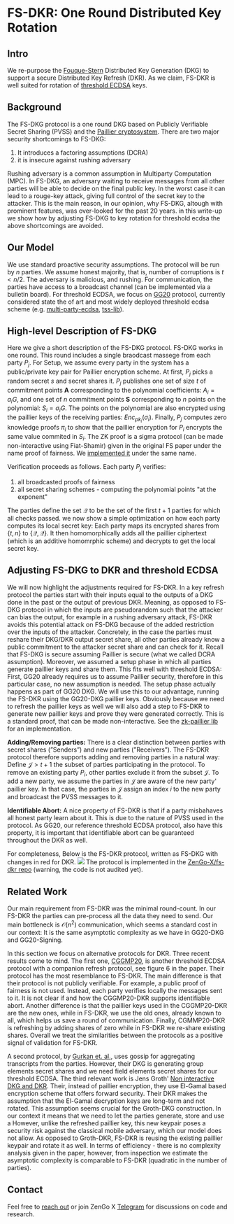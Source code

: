 # FS-DKR: One Round Distributed Key Rotation


## Intro
We re-purpose the [Fouque-Stern](https://hal.inria.fr/inria-00565274/document) Distributed Key Generation (DKG) to support a secure Distributed Key Refresh (DKR). As we claim, FS-DKR is well suited for rotation of [threshold ECDSA](https://eprint.iacr.org/2020/540.pdf) keys.



## Background
The FS-DKG protocol is a one round DKG based on Publicly Verifiable Secret Sharing (PVSS) and the [Paillier cryptosystem](https://en.wikipedia.org/wiki/Paillier_cryptosystem). There are two major security shortcomings to FS-DKG:
1. It introduces a factoring assumptions (DCRA)
2. it is insecure against rushing adversary

Rushing adversary is a common assumption in Multiparty Computation (MPC). In FS-DKG, an adversary waiting to receive messages from all other parties will be able to decide on the final public key. In the worst case it can lead to a rouge-key attack, giving full control of the secret key to the attacker. This is the main reason, in our opinion, why  FS-DKG, altough with prominent features, was over-looked for the past 20 years.
in this write-up we show how by adjusting FS-DKG to key rotation for threshold ecdsa the above shortcomings are avoided.

## Our Model
We use standard proactive security assumptions. The protocol will be run by $n$ parties. We assume honest majority, that is, number of corruptions is $t<n/2$. The adversary is malicious, and rushing. 
For communication, the parties have access to a broadcast channel (can be implemented via a bulletin board).
For threshold ECDSA, we focus on [GG20](https://eprint.iacr.org/2020/540.pdf) protocol, currently considered state the of art and most widely deployed threshold ecdsa scheme (e.g. [multi-party-ecdsa](https://github.com/ZenGo-X/multi-party-ecdsa), [tss-lib](https://github.com/binance-chain/tss-lib)). 

## High-level Description of FS-DKG
Here we give a short description of the FS-DKG protocol.
FS-DKG works in one round. This round includes a single braodcast massege from each party $P_j$. For Setup, we assume every party in the system has a public/private key pair for Paillier encryption scheme. 
At first, $P_j$ picks a random secret $s$ and secret shares it. $P_j$ publishes one set of size $t$ of commitment points $\textbf{A}$ corresponding to the polynomial coefficients: $A_i = a_iG$, and one set of $n$ commitment points $\textbf{S}$ corresponding to $n$ points on the polynomial: $S_i = \sigma_i G$. The points on the polynomial are also encrypted using the paillier keys of the receiving parties: $Enc_{pk_i}(\sigma_i)$. Finally, $P_j$ computes zero knowledge proofs $\pi_i$ to show that the paillier encryption for $P_i$ encrypts the same value commited in $S_i$. The ZK proof is a sigma protocol (can be made non-interactive using Fiat-Shamir) given in the original FS paper under the name proof of fairness. We [implemented it](https://github.com/ZenGo-X/fs-dkr/blob/main/src/proof_of_fairness.rs) under the same name.

Verification proceeds as follows. Each party $P_j$ verifies:
1. all broadcasted proofs of fairness 
2. all secret sharing schemes - computing the polynomial points "at the exponent"

The parties define the set $\mathcal{Q}$ to be the set of the first $t+1$ parties for which all checks passed. we now show a simple optimization on how each party computes its local secret key: Each party maps its encrypted shares from $\{t,n\}$ to $\{\mathcal{Q},\mathcal{Q}\}$. It then homomorphically adds all the paillier ciphertext (which is an additive homomrphic scheme) and decrypts to get the local secret key. 


## Adjusting FS-DKG to DKR and threshold ECDSA
We will now highlight the adjustments required for FS-DKR.
In a key refresh protocol the parties start with their inputs equal to the outputs of a DKG done in the past or the output of previous DKR. Meaning, as opposed to FS-DKG protocol in which the inputs are pseudorandom such that the attacker can bias the output, for example in a rushing adversary attack, FS-DKR avoids this potential attack on FS-DKG because of the added restriction over the inputs of the attacker. Concretely, in the case the parties must reshare their DKG/DKR output secret share, all other parties already know a public commitment to the attacker secret share and can check for it.
Recall that FS-DKG is secure assuming Paillier is secure (what we called DCRA assumption). Moreover, we assumed a setup phase in which all parties generate paillier keys and share them. This fits well with threshold ECDSA: First, GG20 already requires us to assume Paillier security, therefore in this particular case, no new assumption is needed. The setup phase actually happens as part of GG20 DKG. We will use this to our advantage, running the FS-DKR using the GG20-DKG paillier keys.  Obviously because we need to refresh the paillier keys as well we will also add a step to FS-DKR to generate new paillier keys and prove they were generated correctly. This is a standard proof, that can be made non-interactive. See the [zk-paillier lib](https://github.com/ZenGo-X/zk-paillier/blob/master/src/zkproofs/correct_key_ni.rs) for an implementation. 

**Adding/Removing parties:** There is a clear distinction between parties with secret shares (”Senders”) and new parties (”Receivers”). The FS-DKR protocol therefore supports adding and removing parties in a natural way: Define $\mathcal{J}>t+1$ the subset of parties participating in the protocol. To remove an existing party $P_i$, other parties exclude it from the subset $\mathcal{J}$. To add a new party, we assume the parties in $\mathcal{J}$ are aware of the new party' paillier key. In that case, the parties in $\mathcal{J}$ assign an index $i$ to the new party and broadcast the PVSS messages to it.

**Identifiable Abort:** A nice property of FS-DKR is that if a party misbahaves all honest party learn about it. This is due to the nature of PVSS used in the protocol. As GG20, our reference threshold ECDSA protocol, also have this property, it is important that identifiable abort can be guaranteed throughout the DKR as well. 

For completeness, Below is the FS-DKR protocol, written as FS-DKG with changes in red for DKR. ![](https://i.imgur.com/V50DfBz.png)
The protocol is implemented in the [ZenGo-X/fs-dkr repo](https://github.com/ZenGo-X/fs-dkr) (warning, the code is not audited yet).


## Related Work
Our main requirement from FS-DKR was the minimal round-count. In our FS-DKR the parties can pre-process all the data they need to send. Our main bottleneck is $\mathcal{O}(n^2)$ communication, which seems a standard cost in our context: It is the same asymptotic complexity as we have in GG20-DKG and GG20-Signing.

In this section we focus on alternative protocols for DKR. Three recent results come to mind. The first one, [CGGMP20](https://eprint.iacr.org/2021/060.pdf), is another threshold ECDSA protocol with a companion refresh protocol, see figure 6 in the paper. Their protocol has the most resemblance to FS-DKR. The main difference is that their protocol is not publicly verifiable. For example, a public proof of fairness is not used. Instead, each party verifies locally the messages sent to it. It is not clear if and how the CGGMP20-DKR supports identifiable abort. Another difference is that the paillier keys used in the CGGMP20-DKR are the new ones, while in FS-DKR, we use the old ones, already known to all, which helps us save a round of communication. Finally, CGMMP20-DKR is refreshing by adding shares of zero while in FS-DKR we re-share existing shares. Overall we treat the similarities between the protocols as a positive signal of validation for FS-DKR. 

A second protocol, by [Gurkan et. al.](https://eprint.iacr.org/2021/005), uses gossip for aggregating transcripts from the parties. However, their DKG is generating group elements secret shares and we need field elements secret shares for our threshold ECDSA. 
The third relevant work is Jens Groth' [Non interactive DKG and DKR](https://eprint.iacr.org/2021/339). Their, instead of paillier encryption, they use El-Gamal based encryption scheme that offers forward security. Their DKR makes the assumption that the El-Gamal decryption keys are long-term and not rotated. This assumption seems crucial for the Groth-DKG construction. In our context it means that we need to let the parties generate, store and use a However, unlike the refreshed paillier key, this new keypair poses a security risk against the classical mobile adversary, which our model does not allow. As opposed to Groth-DKR, FS-DKR is reusing the existing paillier keypair and rotate it as well. In terms of efficiency - there is no complexity analysis given in the paper, however, from inspection we estimate the asymptotic complexity is comparable to FS-DKR (quadratic in the number of parties).

## Contact

Feel free to [reach out](mailto:github@kzencorp.com) or join ZenGo X [Telegram](https://t.me/joinchat/ET1mddGXRoyCxZ-7) for discussions on code and research.
